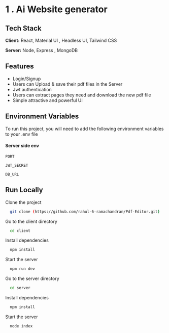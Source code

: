 # 1 . Ai Website generator 



## Tech Stack

**Client:** React, Material UI , Headless UI, Tailwind CSS

**Server:** Node, Express , MongoDB


## Features

- Login/Signup
- Users can Upload & save their pdf files in the Server
- Jwt authentication
- Users can extract pages they need  and download the new pdf file
- Simple attractive and powerful UI


## Environment Variables

To run this project, you will need to add the following environment variables to your .env file

#### Server side env

`PORT`

`JWT_SECRET`

`DB_URL`

## Run Locally

Clone the project

```bash
  git clone (https://github.com/rahul-6-ramachandran/Pdf-Editor.git)
```

Go to the client directory

```bash
  cd client
```

Install dependencies

```bash
  npm install
```

Start the server

```bash
  npm run dev
```
Go to the server directory

```bash
  cd server
```

Install dependencies

```bash
  npm install
```

Start the server

```bash
  node index
```

